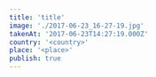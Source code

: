 ```yaml
---
title: 'title'
image: './2017-06-23_16-27-19.jpg'
takenAt: '2017-06-23T14:27:19.000Z'
country: '<country>'
place: '<place>'
publish: true
---
```

